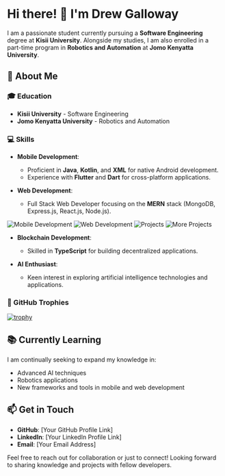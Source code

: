 # Hi there! 👋 I'm Drew Galloway

I am a passionate student currently pursuing a **Software Engineering** degree at **Kisii University**. Alongside my studies, I am also enrolled in a part-time program in **Robotics and Automation** at **Jomo Kenyatta University**.

## 🚀 About Me

### 🎓 Education
- **Kisii University** - Software Engineering
- **Jomo Kenyatta University** - Robotics and Automation

### 💻 Skills
- **Mobile Development**:
  - Proficient in **Java**, **Kotlin**, and **XML** for native Android development.
  - Experience with **Flutter** and **Dart** for cross-platform applications.
  
- **Web Development**:
  - Full Stack Web Developer focusing on the **MERN** stack (MongoDB, Express.js, React.js, Node.js).

![Mobile Development](https://github.com/user-attachments/assets/17c8e25d-4ea4-43e0-96da-151761d84d34)
![Web Development](https://github.com/user-attachments/assets/a3a72b1d-da1d-4be6-a279-0f4f303946b6)
![Projects](https://github.com/user-attachments/assets/aa1edb30-9f18-4da8-a1fc-a554ea65d883)
![More Projects](https://github.com/user-attachments/assets/2ec2b104-643c-4757-a9fe-205da3fdee45)

- **Blockchain Development**:
  - Skilled in **TypeScript** for building decentralized applications.

- **AI Enthusiast**:
  - Keen interest in exploring artificial intelligence technologies and applications.

### 🌱 GitHub Trophies
[![trophy](https://github-profile-trophy.vercel.app/?username=DrewGalowayDev)](https://github.com/ryo-ma/github-profile-trophy)

## 📚 Currently Learning
I am continually seeking to expand my knowledge in:
- Advanced AI techniques
- Robotics applications
- New frameworks and tools in mobile and web development

## 📫 Get in Touch
- **GitHub**: [Your GitHub Profile Link]
- **LinkedIn**: [Your LinkedIn Profile Link]
- **Email**: [Your Email Address]

Feel free to reach out for collaboration or just to connect! Looking forward to sharing knowledge and projects with fellow developers.
